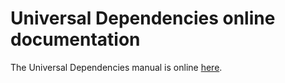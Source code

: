 Universal Dependencies online documentation
===========================================

The Universal Dependencies manual is online [here](https://universaldependencies.org/).
